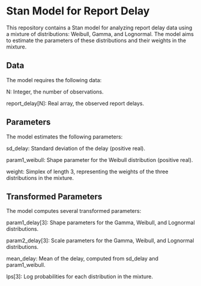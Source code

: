 # Stan Model for Report Delay
This repository contains a Stan model for analyzing report delay data using a mixture of distributions: Weibull, Gamma, and Lognormal. The model aims to estimate the parameters of these distributions and their weights in the mixture.

## Data
The model requires the following data:

N: Integer, the number of observations.

report_delay[N]: Real array, the observed report delays.

## Parameters
The model estimates the following parameters:

sd_delay: Standard deviation of the delay (positive real).

param1_weibull: Shape parameter for the Weibull distribution (positive real).

weight: Simplex of length 3, representing the weights of the three distributions in the mixture.

## Transformed Parameters
The model computes several transformed parameters:

param1_delay[3]: Shape parameters for the Gamma, Weibull, and Lognormal distributions.

param2_delay[3]: Scale parameters for the Gamma, Weibull, and Lognormal distributions.

mean_delay: Mean of the delay, computed from sd_delay and param1_weibull.

lps[3]: Log probabilities for each distribution in the mixture.
